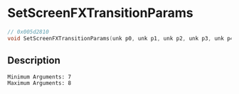 # SetScreenFXTransitionParams
```c
// 0x005d2810
void SetScreenFXTransitionParams(unk p0, unk p1, unk p2, unk p3, unk p4, unk p5, unk p6, ...)
```
## Description
```
Minimum Arguments: 7
Maximum Arguments: 8
```
